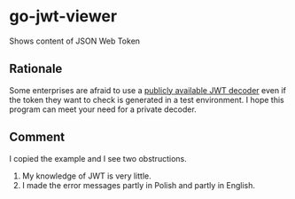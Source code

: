 # go-jwt-viewer
Shows content of JSON Web Token

## Rationale
Some enterprises are afraid to use a [publicly available JWT decoder](https://jwt.io/) even if the token they want to check is generated in a test environment.
I hope this program can meet your need for a private decoder.

## Comment
I copied the example and I see two obstructions.
1. My knowledge of JWT is very little.
1. I made the error messages partly in Polish and partly in English.
